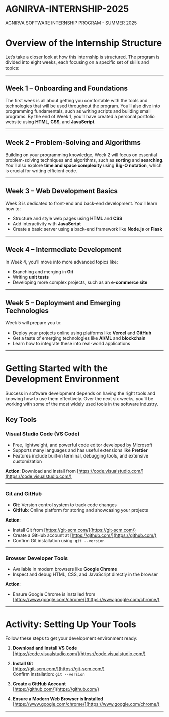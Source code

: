 # AGNIRVA-INTERNSHIP-2025
AGNIRVA SOFTWARE INTERNSHIP PROGRAM - SUMMER 2025

# Overview of the Internship Structure

Let’s take a closer look at how this internship is structured. The program is divided into eight weeks, each focusing on a specific set of skills and topics:

---

## Week 1 – Onboarding and Foundations

The first week is all about getting you comfortable with the tools and technologies that will be used throughout the program. You’ll also dive into programming fundamentals, such as writing scripts and building small programs. By the end of Week 1, you’ll have created a personal portfolio website using **HTML**, **CSS**, and **JavaScript**.

---

## Week 2 – Problem-Solving and Algorithms

Building on your programming knowledge, Week 2 will focus on essential problem-solving techniques and algorithms, such as **sorting** and **searching**. You’ll also explore **time and space complexity** using **Big-O notation**, which is crucial for writing efficient code.

---

## Week 3 – Web Development Basics

Week 3 is dedicated to front-end and back-end development. You’ll learn how to:

- Structure and style web pages using **HTML** and **CSS**
- Add interactivity with **JavaScript**
- Create a basic server using a back-end framework like **Node.js** or **Flask**

---

## Week 4 – Intermediate Development

In Week 4, you’ll move into more advanced topics like:

- Branching and merging in **Git**
- Writing **unit tests**
- Developing more complex projects, such as an **e-commerce site**

---

## Week 5 – Deployment and Emerging Technologies

Week 5 will prepare you to:

- Deploy your projects online using platforms like **Vercel** and **GitHub**
- Get a taste of emerging technologies like **AI/ML** and **blockchain**
- Learn how to integrate these into real-world applications

---
<!--
## Week 6 – Software Capstone Project Ideas

This week focuses on practical software solutions for real-world challenges. You’ll work on small-scale, functional projects to apply your development skills:

- Task management apps
- Chat applications
- E-commerce platforms

Each day will guide you through the end-to-end process of building a specific application — from brainstorming and planning to coding and debugging.

---

## Week 7 – Space Tech Capstone Project Ideas

This week dives into cutting-edge space technologies using **APIs** and **datasets** from organizations like **NASA**, **ISRO**, and **SpaceX**.

Project ideas include:

- Weather monitoring tools
- NDVI analysis
- Navigation systems

By the end of this week, you’ll have built innovative projects that showcase how space technology can solve real-world challenges.

---

## Week 8 – Capstone Project and Showcase

The final week is all about your **capstone project**. You’ll work independently to develop a comprehensive application that demonstrates your skills. 

Focus areas:

- Final testing
- Deployment
- Live demo or recorded presentation

By the end of this week, you’ll have a **polished project** ready for your portfolio.

---
-->
# Getting Started with the Development Environment

Success in software development depends on having the right tools and knowing how to use them effectively. Over the next six weeks, you’ll be working with some of the most widely used tools in the software industry.

## Key Tools

### Visual Studio Code (VS Code)
- Free, lightweight, and powerful code editor developed by Microsoft
- Supports many languages and has useful extensions like **Prettier**
- Features include built-in terminal, debugging tools, and extensive customization

**Action**: Download and install from [https://code.visualstudio.com/](https://code.visualstudio.com/)

---

### Git and GitHub
- **Git**: Version control system to track code changes
- **GitHub**: Online platform for storing and showcasing your projects

**Action**: 
- Install Git from [https://git-scm.com/](https://git-scm.com/)
- Create a GitHub account at [https://github.com/](https://github.com/)
- Confirm Git installation using: `git --version`

---

### Browser Developer Tools
- Available in modern browsers like **Google Chrome**
- Inspect and debug HTML, CSS, and JavaScript directly in the browser

**Action**: 
- Ensure Google Chrome is installed from [https://www.google.com/chrome/](https://www.google.com/chrome/)

---
<!--
# Setting Clear Expectations

To make the most of this internship, approach it with the right mindset. This program is designed to **challenge you** and **push you out of your comfort zone**.

## Core Principles

- **Consistency is key**: Dedicate time daily to understand concepts
- **Ask questions**: Clarify anything that’s unclear
- **Experiment and explore**: Go beyond the curriculum and try new things

Mistakes are part of the learning process. Treat them as learning opportunities.

---
-->

# Activity: Setting Up Your Tools

Follow these steps to get your development environment ready:

1. **Download and Install VS Code**  
   [https://code.visualstudio.com/](https://code.visualstudio.com/)

2. **Install Git**  
   [https://git-scm.com/](https://git-scm.com/)  
   Confirm installation: `git --version`

3. **Create a GitHub Account**  
   [https://github.com/](https://github.com/)

4. **Ensure a Modern Web Browser is Installed**  
   [https://www.google.com/chrome/](https://www.google.com/chrome/)

---

